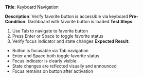 **Title**: Keyboard Navigation

**Description**: Verify favorite button is accessible via keyboard
**Pre-Condition**: Dashboard with favorite button is loaded
**Test Steps**:
1. Use Tab to navigate to favorite button
2. Press Enter or Space to toggle favorite status
3. Verify focus indicator and state changes
**Expected Result**:
- Button is focusable via Tab navigation
- Enter and Space both toggle favorite status
- Focus indicator is clearly visible
- State changes are reflected visually and announced
- Focus remains on button after activation